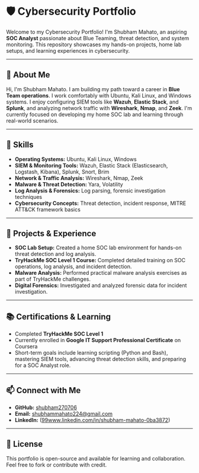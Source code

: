 # 🛡️ Cybersecurity Portfolio

Welcome to my Cybersecurity Portfolio! I'm Shubham Mahato, an aspiring **SOC Analyst** passionate about Blue Teaming, threat detection, and system monitoring. This repository showcases my hands-on projects, home lab setups, and learning experiences in cybersecurity.

---

## 👤 About Me

Hi, I'm Shubham Mahato. I am building my path toward a career in **Blue Team operations**. I work comfortably with Ubuntu, Kali Linux, and Windows systems. I enjoy configuring SIEM tools like **Wazuh**, **Elastic Stack**, and **Splunk**, and analyzing network traffic with **Wireshark**, **Nmap**, and **Zeek**. I'm currently focused on developing my home SOC lab and learning through real-world scenarios.

---

## 🧰 Skills

- **Operating Systems:** Ubuntu, Kali Linux, Windows  
- **SIEM & Monitoring Tools:** Wazuh, Elastic Stack (Elasticsearch, Logstash, Kibana), Splunk, Snort, Brim  
- **Network & Traffic Analysis:** Wireshark, Nmap, Zeek  
- **Malware & Threat Detection:** Yara, Volatility  
- **Log Analysis & Forensics:** Log parsing, forensic investigation techniques  
- **Cybersecurity Concepts:** Threat detection, incident response, MITRE ATT&CK framework basics  

---

## 🧪 Projects & Experience

- **SOC Lab Setup:** Created a home SOC lab environment for hands-on threat detection and log analysis.  
- **TryHackMe SOC Level 1 Course:** Completed detailed training on SOC operations, log analysis, and incident detection.  
- **Malware Analysis:** Performed practical malware analysis exercises as part of TryHackMe challenges.  
- **Digital Forensics:** Investigated and analyzed forensic data for incident investigation.

---

## 📚 Certifications & Learning

- Completed **TryHackMe SOC Level 1**  
- Currently enrolled in **Google IT Support Professional Certificate** on Coursera  
- Short-term goals include learning scripting (Python and Bash), mastering SIEM tools, advancing threat detection skills, and preparing for a SOC Analyst role.

---

## 📫 Connect with Me

- **GitHub:** [shubham270706](https://github.com/shubham270706)  
- **Email:** shubhammahato224@gmail.com  
- **LinkedIn:** ([99www.linkedin.com/in/shubham-mahato-0ba3872](https://www.linkedin.com/in/shubham-mahato-0ba387299/))
---

## 📜 License

This portfolio is open-source and available for learning and collaboration. Feel free to fork or contribute with credit.

